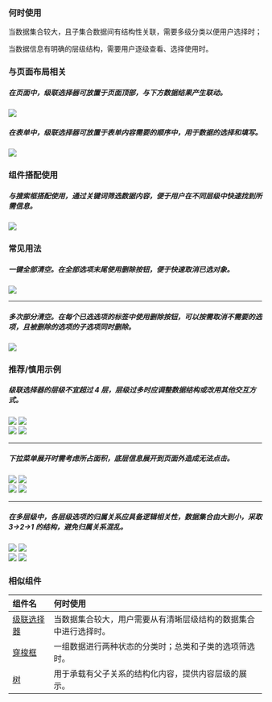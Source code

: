 ### 何时使用

当数据集合较大，且子集合数据间有结构性关联，需要多级分类以便用户选择时；

当数据信息有明确的层级结构，需要用户逐级查看、选择使用时。

### 与页面布局相关

##### 在页面中，级联选择器可放置于页面顶部，与下方数据结果产生联动。

<div class="legend">
  <div class="item">
    <img src="https://tdesign.gtimg.com/site/design/guide/casacader/casacader-1@2x.png" />
    <em></em>
  </div>

</div>

##### 在表单中，级联选择器可放置于表单内容需要的顺序中，用于数据的选择和填写。

<div class="legend">
  <div class="item">
    <img src="https://tdesign.gtimg.com/site/design/guide/casacader/casacader-2@2x.png" />
    <em></em>
  </div>

</div>

### 组件搭配使用

##### 与搜索框搭配使用，通过关键词筛选数据内容，便于用户在不同层级中快速找到所需信息。

<div class="legend">
  <div class="item">
    <img src="https://tdesign.gtimg.com/site/design/guide/casacader/casacader-3@2x.png" />
    <em></em>
  </div>

</div>

### 常见用法

##### 一键全部清空。在全部选项末尾使用删除按钮，便于快速取消已选对象。

<div class="legend">
  <div class="item">
    <img src="https://tdesign.gtimg.com/site/design/guide/casacader/casacader-4@2x.png" />
    <em></em>
  </div>

  <div class="item"></div>
</div>

<hr />

##### 多次部分清空。在每个已选选项的标签中使用删除按钮，可以按需取消不需要的选项，且被删除的选项的子选项同时删除。

<div class="legend">
  <div class="item">
    <img src="https://tdesign.gtimg.com/site/design/guide/casacader/casacader-5@2x.png" />
    <em></em>
  </div>

</div>

### 推荐/慎用示例

##### 级联选择器的层级不宜超过 4 层，层级过多时应调整数据结构或改用其他交互方式。

<div class="legend">
  <div class="item">
    <img src="https://tdesign.gtimg.com/site/designguide/casacader/casacader-6@2x.png" />
    <img class="tag" src="https://tdesign.gtimg.com/site/doc/good.png" />
  </div>

  <div class="item">
    <img src="https://tdesign.gtimg.com/site/design/guide/casacader/7@2x.png" />
    <img class="tag" src="https://tdesign.gtimg.com/site/doc/bad.png" />
  </div>
</div>

<hr />

##### 下拉菜单展开时需考虑所占面积，底层信息展开到页面外造成无法点击。

<div class="legend">
  <div class="item">
    <img src="https://tdesign.gtimg.com/site/design/guide/casacader/casacader-8@2x.png" />
    <img class="tag" src="https://tdesign.gtimg.com/site/doc/good.png" />
  </div>

  <div class="item">
    <img src="https://tdesign.gtimg.com/site/design/guide/casacader/casacader-9@2x.png" />
    <img class="tag" src="https://tdesign.gtimg.com/site/doc/bad.png" />
  </div>
</div>

<hr />

##### 在多层级中，各层级选项的归属关系应具备逻辑相关性，数据集合由大到小，采取 3→2→1 的结构，避免归属关系混乱。

<div class="legend">
  <div class="item">
    <img src="https://tdesign.gtimg.com/site/design/guide/casacader/casacader-10@2x.png" />
    <img class="tag" src="https://tdesign.gtimg.com/site/doc/good.png" />
  </div>

  <div class="item">
    <img src="https://tdesign.gtimg.com/site/design/guide/casacader/casacader-11@2x.png" />
    <img class="tag" src="https://tdesign.gtimg.com/site/doc/bad.png" />
  </div>
</div>

### 相似组件

| 组件名                   | 何时使用                                                         |
| :----------------------- | :--------------------------------------------------------------- |
| [级联选择器](./cascader) | 当数据集合较大，用户需要从有清晰层级结构的数据集合中进行选择时。 |
| [穿梭框](./transfer)     | 一组数据进行两种状态的分类时；总类和子类的选项筛选时。           |
| [树](./tree)             | 用于承载有父子关系的结构化内容，提供内容层级的展示。             |
